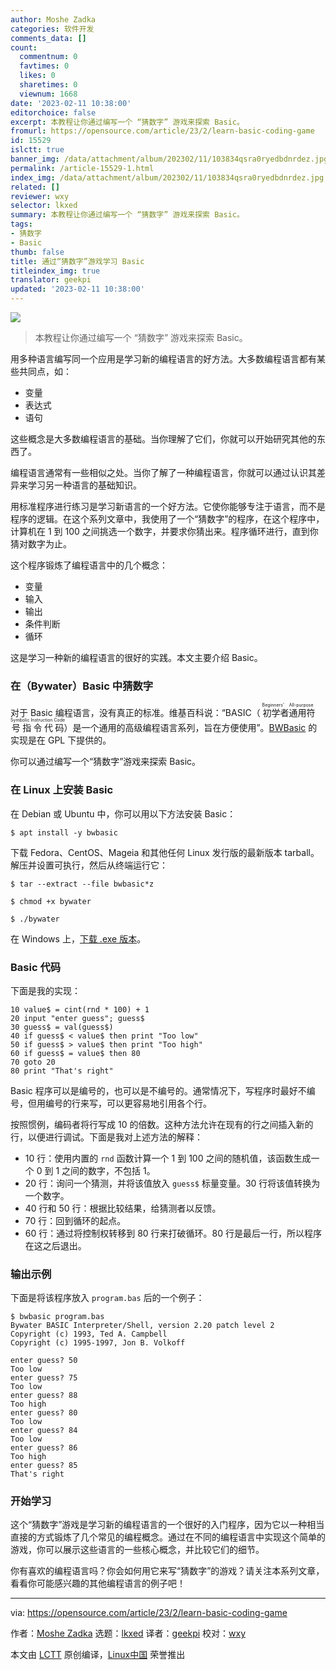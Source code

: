 ```yaml
---
author: Moshe Zadka
categories: 软件开发
comments_data: []
count:
  commentnum: 0
  favtimes: 0
  likes: 0
  sharetimes: 0
  viewnum: 1668
date: '2023-02-11 10:38:00'
editorchoice: false
excerpt: 本教程让你通过编写一个 “猜数字” 游戏来探索 Basic。
fromurl: https://opensource.com/article/23/2/learn-basic-coding-game
id: 15529
islctt: true
banner_img: /data/attachment/album/202302/11/103834qsra0ryedbdnrdez.jpg
permalink: /article-15529-1.html
index_img: /data/attachment/album/202302/11/103834qsra0ryedbdnrdez.jpg.thumb.jpg
related: []
reviewer: wxy
selector: lkxed
summary: 本教程让你通过编写一个 “猜数字” 游戏来探索 Basic。
tags:
- 猜数字
- Basic
thumb: false
title: 通过“猜数字”游戏学习 Basic
titleindex_img: true
translator: geekpi
updated: '2023-02-11 10:38:00'
---
```


![](/data/attachment/album/202302/11/103834qsra0ryedbdnrdez.jpg)



> 
> 本教程让你通过编写一个 “猜数字” 游戏来探索 Basic。
> 
> 
> 


用多种语言编写同一个应用是学习新的编程语言的好方法。大多数编程语言都有某些共同点，如：


* 变量
* 表达式
* 语句


这些概念是大多数编程语言的基础。当你理解了它们，你就可以开始研究其他的东西了。


编程语言通常有一些相似之处。当你了解了一种编程语言，你就可以通过认识其差异来学习另一种语言的基础知识。


用标准程序进行练习是学习新语言的一个好方法。它使你能够专注于语言，而不是程序的逻辑。在这个系列文章中，我使用了一个“猜数字”的程序，在这个程序中，计算机在 1 到 100 之间挑选一个数字，并要求你猜出来。程序循环进行，直到你猜对数字为止。


这个程序锻炼了编程语言中的几个概念：


* 变量
* 输入
* 输出
* 条件判断
* 循环


这是学习一种新的编程语言的很好的实践。本文主要介绍 Basic。


### 在（Bywater）Basic 中猜数字


对于 Basic 编程语言，没有真正的标准。维基百科说：“BASIC（<ruby> 初学者通用符号指令代码 <rt>  Beginners' All-purpose Symbolic Instruction Code </rt></ruby>）是一个通用的高级编程语言系列，旨在方便使用”。[BWBasic](https://yeolpishack.net/repos/ChipMaster/bwBASIC) 的实现是在 GPL 下提供的。


你可以通过编写一个“猜数字”游戏来探索 Basic。


### 在 Linux 上安装 Basic


在 Debian 或 Ubuntu 中，你可以用以下方法安装 Basic：



```
$ apt install -y bwbasic

```

下载 Fedora、CentOS、Mageia 和其他任何 Linux 发行版的最新版本 tarball。解压并设置可执行，然后从终端运行它：



```
$ tar --extract --file bwbasic*z

$ chmod +x bywater

$ ./bywater

```

在 Windows 上，[下载 .exe 版本](https://github.com/nerun/bwbasic/releases)。


### Basic 代码


下面是我的实现：



```
10 value$ = cint(rnd * 100) + 1
20 input "enter guess"; guess$
30 guess$ = val(guess$)
40 if guess$ < value$ then print "Too low"
50 if guess$ > value$ then print "Too high"
60 if guess$ = value$ then 80
70 goto 20
80 print "That's right"

```

Basic 程序可以是编号的，也可以是不编号的。通常情况下，写程序时最好不编号，但用编号的行来写，可以更容易地引用各个行。


按照惯例，编码者将行写成 10 的倍数。这种方法允许在现有的行之间插入新的行，以便进行调试。下面是我对上述方法的解释：


* 10 行：使用内置的 `rnd` 函数计算一个 1 到 100 之间的随机值，该函数生成一个 0 到 1 之间的数字，不包括 1。
* 20 行：询问一个猜测，并将该值放入 `guess$` 标量变量。30 行将该值转换为一个数字。
* 40 行和 50 行：根据比较结果，给猜测者以反馈。
* 70 行：回到循环的起点。
* 60 行：通过将控制权转移到 80 行来打破循环。80 行是最后一行，所以程序在这之后退出。


### 输出示例


下面是将该程序放入 `program.bas` 后的一个例子：



```
$ bwbasic program.bas
Bywater BASIC Interpreter/Shell, version 2.20 patch level 2
Copyright (c) 1993, Ted A. Campbell
Copyright (c) 1995-1997, Jon B. Volkoff

enter guess? 50
Too low
enter guess? 75
Too low
enter guess? 88
Too high
enter guess? 80
Too low
enter guess? 84
Too low
enter guess? 86
Too high
enter guess? 85
That's right

```

### 开始学习


这个“猜数字”游戏是学习新的编程语言的一个很好的入门程序，因为它以一种相当直接的方式锻炼了几个常见的编程概念。通过在不同的编程语言中实现这个简单的游戏，你可以展示这些语言的一些核心概念，并比较它们的细节。


你有喜欢的编程语言吗？你会如何用它来写“猜数字”的游戏？请关注本系列文章，看看你可能感兴趣的其他编程语言的例子吧！




---


via: <https://opensource.com/article/23/2/learn-basic-coding-game>


作者：[Moshe Zadka](https://opensource.com/users/moshez) 选题：[lkxed](https://github.com/lkxed) 译者：[geekpi](https://github.com/geekpi) 校对：[wxy](https://github.com/wxy)


本文由 [LCTT](https://github.com/LCTT/TranslateProject) 原创编译，[Linux中国](https://linux.cn/) 荣誉推出